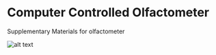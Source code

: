 # Computer Controlled Olfactometer

Supplementary Materials for olfactometer

![alt text](https://img.techpowerup.org/190724/drawing4.png)

